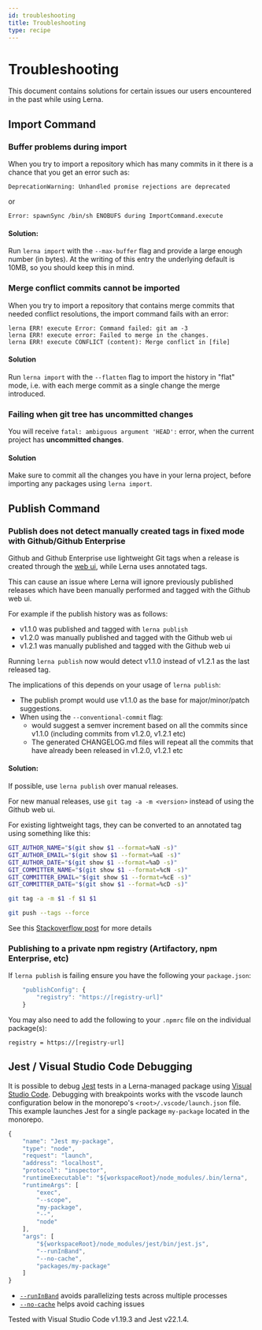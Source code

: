 ```yaml
---
id: troubleshooting
title: Troubleshooting
type: recipe
---
```


# Troubleshooting

This document contains solutions for certain issues our users encountered
in the past while using Lerna.

## Import Command

### Buffer problems during import

When you try to import a repository which has many commits in it there is a
chance that you get an error such as:

```
DeprecationWarning: Unhandled promise rejections are deprecated
```

or

```
Error: spawnSync /bin/sh ENOBUFS during ImportCommand.execute
```

#### Solution:

Run `lerna import` with the `--max-buffer` flag and provide a large enough
number (in bytes). At the writing of this entry the underlying default is
10MB, so you should keep this in mind.

### Merge conflict commits cannot be imported

When you try to import a repository that contains merge commits that needed
conflict resolutions, the import command fails with an error:

```
lerna ERR! execute Error: Command failed: git am -3
lerna ERR! execute error: Failed to merge in the changes.
lerna ERR! execute CONFLICT (content): Merge conflict in [file]
```

#### Solution

Run `lerna import` with the `--flatten` flag to import the history in "flat"
mode, i.e. with each merge commit as a single change the merge introduced.

### Failing when git tree has uncommitted changes

You will receive `fatal: ambiguous argument 'HEAD':` error, when the current project has **uncommitted changes**.

#### Solution

Make sure to commit all the changes you have in your lerna project, before importing any packages using `lerna import`.

## Publish Command

### Publish does not detect manually created tags in fixed mode with Github/Github Enterprise

Github and Github Enterprise use lightweight Git tags when a release is created through the [web ui](https://help.github.com/articles/working-with-tags),
while Lerna uses annotated tags.

This can cause an issue where Lerna will ignore previously published releases which have been manually performed and
tagged with the Github web ui.

For example if the publish history was as follows:

- v1.1.0 was published and tagged with `lerna publish`
- v1.2.0 was manually published and tagged with the Github web ui
- v1.2.1 was manually published and tagged with the Github web ui

Running `lerna publish` now would detect v1.1.0 instead of v1.2.1 as the last released tag.

The implications of this depends on your usage of `lerna publish`:

- The publish prompt would use v1.1.0 as the base for major/minor/patch suggestions.
- When using the `--conventional-commit` flag:
  - would suggest a semver increment based on all the commits since v1.1.0 (including commits from v1.2.0, v1.2.1 etc)
  - The generated CHANGELOG.md files will repeat all the commits that have already been released in v1.2.0, v1.2.1 etc

#### Solution:

If possible, use `lerna publish` over manual releases.

For new manual releases, use `git tag -a -m <version>` instead of using the Github web ui.

For existing lightweight tags, they can be converted to an annotated tag using something like this:

```sh
GIT_AUTHOR_NAME="$(git show $1 --format=%aN -s)"
GIT_AUTHOR_EMAIL="$(git show $1 --format=%aE -s)"
GIT_AUTHOR_DATE="$(git show $1 --format=%aD -s)"
GIT_COMMITTER_NAME="$(git show $1 --format=%cN -s)"
GIT_COMMITTER_EMAIL="$(git show $1 --format=%cE -s)"
GIT_COMMITTER_DATE="$(git show $1 --format=%cD -s)"

git tag -a -m $1 -f $1 $1

git push --tags --force
```

See this [Stackoverflow post](https://stackoverflow.com/questions/5002555/can-a-lightweight-tag-be-converted-to-an-annotated-tag) for more details

### Publishing to a private npm registry (Artifactory, npm Enterprise, etc)

If `lerna publish` is failing ensure you have the following your `package.json`:

```javascript
	"publishConfig": {
		"registry": "https://[registry-url]"
	}
```

You may also need to add the following to your `.npmrc` file on the individual package(s):

```
registry = https://[registry-url]
```

## Jest / Visual Studio Code Debugging

It is possible to debug [Jest](https://facebook.github.io/jest/) tests in a Lerna-managed package using [Visual Studio Code](https://code.visualstudio.com/). Debugging with breakpoints works with the vscode launch configuration below in the monorepo's `<root>/.vscode/launch.json` file. This example launches Jest for a single package `my-package` located in the monorepo.

```javascript
{
    "name": "Jest my-package",
    "type": "node",
    "request": "launch",
    "address": "localhost",
    "protocol": "inspector",
    "runtimeExecutable": "${workspaceRoot}/node_modules/.bin/lerna",
    "runtimeArgs": [
        "exec",
        "--scope",
        "my-package",
        "--",
        "node"
    ],
    "args": [
        "${workspaceRoot}/node_modules/jest/bin/jest.js",
        "--runInBand",
        "--no-cache",
        "packages/my-package"
    ]
}
```

- [`--runInBand`](https://facebook.github.io/jest/docs/en/cli.html#runinband) avoids parallelizing tests across multiple processes
- [`--no-cache`](https://facebook.github.io/jest/docs/en/cli.html#cache) helps avoid caching issues

Tested with Visual Studio Code v1.19.3 and Jest v22.1.4.
